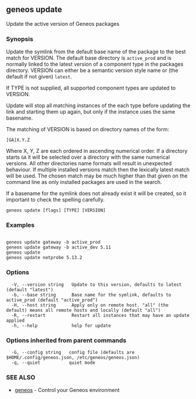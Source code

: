 ## geneos update

Update the active version of Geneos packages

### Synopsis


Update the symlink from the default base name of the package to
the best match for VERSION. The default base directory is `active_prod`
and is normally linked to the latest version of a component type in the
packages directory. VERSION can either be a semantic version style name or
(the default if not given) `latest`.

If TYPE is not supplied, all supported component types are updated to VERSION.

Update will stop all matching instances of the each type before
updating the link and starting them up again, but only if the
instance uses the same basename.

The matching of VERSION is based on directory names of the form:

`[GA]X.Y.Z`

Where X, Y, Z are each ordered in ascending numerical order. If a
directory starts `GA` it will be selected over a directory with the
same numerical versions. All other directories name formats will
result in unexpected behaviour. If multiple installed versions
match then the lexically latest match will be used. The chosen
match may be much higher than that given on the command line as
only installed packages are used in the search.

If a basename for the symlink does not already exist it will be created,
so it important to check the spelling carefully.


```
geneos update [flags] [TYPE] [VERSION]
```

### Examples

```

geneos update gateway -b active_prod
geneos update gateway -b active_dev 5.11
geneos update
geneos update netprobe 5.13.2

```

### Options

```
  -V, --version string   Update to this version, defaults to latest (default "latest")
  -b, --base string      Base name for the symlink, defaults to active_prod (default "active_prod")
  -H, --host string      Apply only on remote host. "all" (the default) means all remote hosts and locally (default "all")
  -R, --restart          Restart all instances that may have an update applied
  -h, --help             help for update
```

### Options inherited from parent commands

```
  -G, --config string   config file (defaults are $HOME/.config/geneos.json, /etc/geneos/geneos.json)
  -q, --quiet           quiet mode
```

### SEE ALSO

* [geneos](geneos.md)	 - Control your Geneos environment

